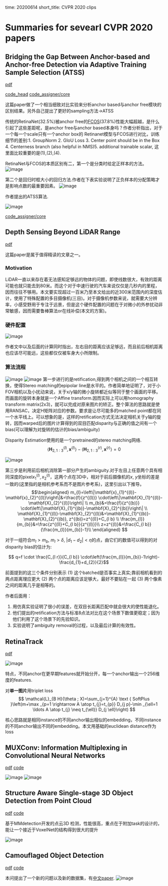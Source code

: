 time: 20200614
short_title: CVPR 2020 clips

# Summaries for sevearl CVPR 2020 papers

## Bridging the Gap Between Anchor-based and Anchor-free Detection via Adaptive Training Sample Selection (ATSS)
[pdf](https://arxiv.org/pdf/1912.02424.pdf)

[code_head](https://github.com/open-mmlab/mmdetection/blob/master/mmdet/models/dense_heads/atss_head.py) [code_assigner/core](https://github.com/open-mmlab/mmdetection/blob/master/mmdet/core/bbox/assigners/atss_assigner.py)

这篇paper做了一个相当细致对比实验来分析anchor based与anchor free模块的区别结果。另外自己提出了更好的sampling方法$\rightarrow$ATSS

传统的RetinaNet(32.5%)被anchor free的[FCOS](../object_detection_2D/FCOS.md)(37.8%)性能大幅超越，是什么引起了这些差距呢，是anchor free与anchor based本身吗？作者分析指出，对于一个每一个scale只有一个anchor box的
Retinanet模型与FCOS进行对比，训练细节的差别:1. GroupNorm 2. GIoU Loss 3. Center point should be in the Box 4. Centerness branch (also helpful in NMS)5. additional trainable scalar,
这里面比较重要的是(1),(2),(4). 

RetinaNet与FCOS的本质区别有二，第一个是分类时给定正样本的方法。
![image](res/atss_retina_fcos_diff.png)

第二个是回归时框大小的回归方法.作者在下表实验说明了正负样本的分配策略才是影响点数的最重要因素。
![image](res/atss_fcos_retina_compare_reg.png)

作者提出的ATSS算法.

![image](res/atss_algo.png)

[code_assigner/core](https://github.com/open-mmlab/mmdetection/blob/master/mmdet/core/bbox/assigners/atss_assigner.py)




## Depth Sensing Beyond LiDAR Range
[pdf](https://arxiv.org/pdf/2004.03048.pdf)

这篇paper是属于值得精读的文章之一。

### Motivation

LiDAR一直以来存在着无法感知足够远的物体的问题，即使线数很大，有效的距离可能也就只能去到80米。而这个对于中速行驶的汽车来说仅仅是几秒内的里程，因而往往不够用。本文要实现超过一百米乃至本文给出的近300米范围内的深度估计，使用了特殊配置的多目摄像机(三目)。对于摄像机参数来说，就需要大分辨率，小感受野用于专注于远景，但是这个硬件配置的问题在于对微小的外参扰动非常敏感，因而需要鲁棒算法or在线补偿(本文的方案)。

### 硬件配置

![image](res/triple_camera_setup.png)

作者文中以及后面的计算同时指出，左右目的距离应该足够远，而且前后相机距离也应该尽可能远，这些都仅仅被车身大小所限制。

### 算法流程

![image](res/triple_camera_pipeline.png)
![image](res/triple_camera_retification.png)
第一步进行的是retification,得到两个相机之间的一个相互转换，使得Stereo matching的epipolar line是水平的。作者简单地证明了，对于小FOV相机以及小扰动来说，关于x/y轴的微小旋转都近似等同于整个画面的平移。而画面的旋转本身就是一个Affine transform.因而实际上可以用homography transform matrix(2x3)，就可以完成对原来图片的矫正。整个算法的思路就是使用RANSAC，决定H矩阵对应的参数。要求是让尽可能多的matched point都在同一个水平线上。可以想象的是，这样的retification方式无法决定相机关于y轴的旋转，因而warped后的图片计算得到的双目匹配disparity与正确的值之间有一个bias(可以理解为对旋转的估计的bias/ambiguity)

Disparity Estimation使用的是一个pretrained的stereo matching网络.
$$\left\langle\mathbf{H}_{2,1: 3}^{(l)}, \mathbf{x}^{(l)}\right\rangle-\left\langle\mathbf{H}_{2,1: 3}^{(r)}, \mathbf{x}^{(r)}\right\rangle=0$$

![image](res/triple_camera_ambiguityremove.png)

第三步是利用前后相机消除第一部分产生的ambiguity.对于左目上任意两个具有相同深度的pixel$x_1^{(l)}, x_2^{(l)}$，这两个点在3D中，相对于前后摄像机的$x$, $y$坐标的差是一致的(这里指的是相机参考系而不是图片参考系)，这里引出以下推导。
$$\begin{aligned}
    m_{l}=\left\|\mathbf{x}_{1}^{(l)}-\mathbf{x}_{2}^{(l)}\right\|&=\frac{f}{z^{(l)}} \cdot\left\|\mathbf{X}_{1}^{(l)}-\mathbf{X}_{2}^{(l)}\right\| \\
    m_{b}&=\frac{f}{z^{(b)}} \cdot\left\|\mathbf{X}_{1}^{(b)}-\mathbf{X}_{2}^{(b)}\right\| \\
    \mathbf{X}_{1}^{(l)}-\mathbf{X}_{2}^{(l)}&=\mathbf{X}_{1}^{(b)}-\mathbf{X}_{2}^{(b)}, z^{(b)}=z^{(l)}+C_{l b} \\
    \frac{m_{l}}{m_{b}}&=\frac{z^{(l)}+C_{l b}}{z^{(l)}}\\
    z=z^{(l)}&=\frac{C_{l b}}{\frac{m_{l}}{m_{b}}-1}\\
\end{aligned}
$$

对于一组符合$m_l > m_b$, $m_l > \delta$, $|d_1 - d_2| < \eta$的点，由它们的数值可以得到的对disparity bias的估计为:

$$ q=f \cdot \frac{C_{l r}}{C_{l b}} \cdot\left(\frac{m_{l}}{m_{b}}-1\right)-\frac{d_{1}+d_{2}}{2}$$

前面提到的这三个条件分别表示 (1) 这个batched是否事实上真实;靠前相机看到的两点距离理应更大 (2) 两个点的距离应该足够大，最好不要贴在一起 (3) 两个像素之间的距离几乎是相等的。

作者后面用：
1. 用仿真实验证明了很小的误差，在双目长距离匹配中就会很大的使性能退化。
2. 他们提出的retification方法与标准8点法对比在这个场景下数值更稳定；因为他们利用了这个场景下的先验知识。
3. 实验说明了ambiguity removal的过程，以及最后计算的有效性。


## RetinaTrack
[pdf](https://arxiv.org/pdf/2003.13870.pdf)

![image](res/RetinaTrack_arch.png)

特点，不同anchor在更早期features就开始分开，每一个anchor输出一个256维度的features.

对**单一图片**用triplet loss
$$
\mathcal{L}_{B H}(\theta ; X)=\sum_{j=1}^{A} \text { SoftPlus }\left(m+\max _{p=1 \rightarrow A \atop t_{j}=t_{p}} D_{j p}-\min _{\ell=1 \ldots A \atop t_{j} \neq t_{\ell}} D_{j \ell}\right)
$$

核心思路就是相同instance的不同anchor输出相似的embedding，不同instance的不同anchor输出不同的embedding。本文用基础的euclidean distance作为loss

## MUXConv: Information Multiplexing in Convolutional Neural Networks
[pdf](https://arxiv.org/pdf/2003.13880v1.pdf) [code](https://github.com/human-analysis/MUXConv)

![image](res/MUX_spatial.png)
![image](res/MUX_channel.png)

## Structure Aware Single-stage 3D Object Detection from Point Cloud
[pdf](https://www4.comp.polyu.edu.hk/~cslzhang/paper/SA-SSD.pdf) [code](https://github.com/skyhehe123/SA-SSD)

基于MMdetection开发的点云3D 检测，性能很高，重点在于附加task的设计的，能让一个接近于VoxelNet的结构得到很大的提升

![image](res/SASSD_arch.png)

## Camouflaged Object Detection
[pdf](http://openaccess.thecvf.com/content_CVPR_2020/papers/Fan_Camouflaged_Object_Detection_CVPR_2020_paper.pdf) [code](https://github.com/DengPingFan/SINet)

本问提出了一个新的问题以及新的数据集，有[中文paper](http://dpfan.net/wp-content/uploads/CamouflagedObjectDetection_Chinese-1.pdf).
![image](res/camouflaged_detection.png)

